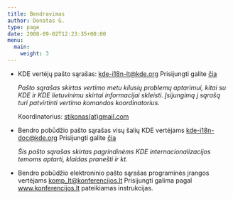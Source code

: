 ```yaml
---
title: Bendravimas
author: Donatas G.
type: page
date: 2008-09-02T12:23:35+00:00
menu:
  main:
    weight: 3
---
```

* KDE vertėjų pašto sąrašas: <a href="mailto:kde-i18n-lt@kde.org">kde-i18n-lt@kde.org</a> Prisijungti galite <a title="KDE vertėjų pašto sąrašas" href="https://mail.kde.org/mailman/listinfo/kde-i18n-lt">čia</a>

    _Pašto sąrašas skirtas vertimo metu kilusių problemų aptarimui, kitai su KDE ir KDE lietuvinimu skirtai informacijai skleisti. Įsijungimą į sąrašą turi patvirtinti vertimo komandos koordinatorius._

    Koordinatorius: <a title="Koordinatoriaus adresas" href="mailto:stikonas(at)gmail.com">stikonas(at)gmail.com</a>

* Bendro pobūdžio pašto sąrašas visų šalių KDE vertėjams kde-i18n-doc@kde.org Prisijungti galite <a title="KDE vertėjų pašto sąrašas" href="https://mail.kde.org/mailman/listinfo/kde-i18n-doc">čia</a> 

    _Šis pašto sąrašas skirtas pagrindinėms KDE internacionalizacijos temoms aptarti, klaidas pranešti ir kt.</em>_

* Bendro pobūdžio elektroninio pašto sąrašas programinės įrangos vertėjams <a href="komp_lt@konferencijos.lt">komp_lt@konferencijos.lt</a> Prisijungti galima pagal <a href="http://www.konferencijos.lt/">www.konferencijos.lt</a> pateikiamas instrukcijas.
